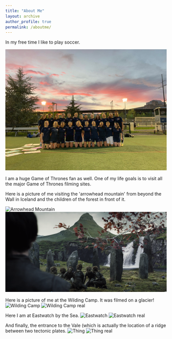 ```yaml
---
title: "About Me"
layout: archive
author_profile: true
permalink: /aboutme/
---
```


In my free time I like to play soccer. 

![Picture of my soccer team](../images/IMG_0015.jpeg)



I am a huge Game of Thrones fan as well. One of my life goals is to visit all the major Game of Thrones filming sites. 


Here is a picture of me visiting the 'arrowhead mountain' from beyond the Wall in Iceland and the children of the forest in front of it. 

![Arrowhead Mountain](../images/IMG_0436.jpg)
![Children of Forest](../images/Kirkjufellsfoss.png)

Here is a picture of me at the Wilding Camp. It was filmed on a glacier!
![Wilding Camp](../images/IMG_1332.jpg)
![Wilding Camp real](../images/wildling.jpg)

Here I am at Eastwatch by the Sea. 
![Eastwatch](../images/IMG_1171.jpg)
![Eastwatch real](../images/Eastwatch.jpg)

And finally, the entrance to the Vale (which is actually the location of a ridge between two tectonic plates. 
![Thing](../images/IMG_0601.jpg)
![Thing real](../images/Thingvellir_1.jpg)


